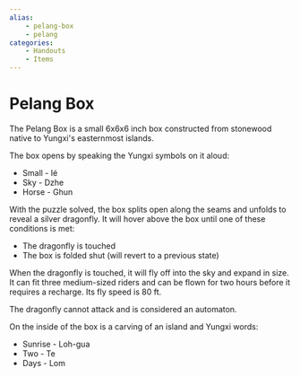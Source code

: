 ```yaml
---
alias:
    - pelang-box
    - pelang
categories:
    - Handouts
    - Items
---
```


# Pelang Box

The Pelang Box is a small 6x6x6 inch box constructed from stonewood native to Yungxi's easternmost islands.

The box opens by speaking the Yungxi symbols on it aloud:

- Small - Ié
- Sky - Dzhe
- Horse - Ghun

With the puzzle solved, the box splits open along the seams and unfolds to reveal a silver dragonfly. It will hover above the box until one of these conditions is met:

- The dragonfly is touched
- The box is folded shut (will revert to a previous state)

When the dragonfly is touched, it will fly off into the sky and expand in size. It can fit three medium-sized riders and can be flown for two hours before it requires a recharge. Its fly speed is 80 ft.

The dragonfly cannot attack and is considered an automaton.

On the inside of the box is a carving of an island and Yungxi words:

- Sunrise - Loh-gua
- Two - Te
- Days - Lom
